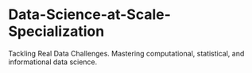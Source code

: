 # Data-Science-at-Scale-Specialization
Tackling Real Data Challenges. Mastering computational, statistical, and informational data science.
